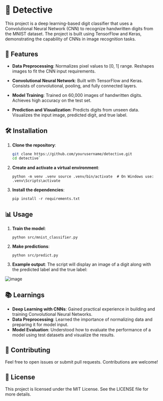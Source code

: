 
# 🧠 Detective
This project is a deep learning-based digit classifier that uses a Convolutional Neural Network (CNN) to recognize handwritten digits from the MNIST dataset. The project is built using TensorFlow and Keras, demonstrating the capability of CNNs in image recognition tasks.

## 🚀 Features

- **Data Preprocessing**: 
Normalizes pixel values to [0, 1] range.
Reshapes images to fit the CNN input requirements.
  
- **Convolutional Neural Network**:
Built with TensorFlow and Keras.
Consists of convolutional, pooling, and fully connected layers.
  
- **Model Training**:
Trained on 60,000 images of handwritten digits.
Achieves high accuracy on the test set.
  
- **Prediction and Visualization**:
Predicts digits from unseen data.
Visualizes the input image, predicted digit, and true label.

## 🛠️ Installation

1. **Clone the repository**:
   ```bash
   git clone https://github.com/yourusername/detective.git
   cd detective` 

2.  **Create and activate a virtual environment**:
    
 
    
    `python -m venv .venv
    source .venv/bin/activate  # On Windows use: .venv\Scripts\activate` 
    
3.  **Install the dependencies**:
      
    `pip install -r requirements.txt` 
    

## 📊 Usage

1.  **Train the model**:

    `python src/mnist_classifier.py` 
    
2.  **Make predictions**:

    
    `python src/predict.py` 
    
3.  **Example output**: The script will display an image of a digit along with the predicted label and the true label:
   
   ![image](https://github.com/user-attachments/assets/83d62bb7-34a7-4aec-abf9-2046e6a23858)

    

## 📚 Learnings

-   **Deep Learning with CNNs**: Gained practical experience in building and training Convolutional Neural Networks.
-   **Data Preprocessing**: Learned the importance of normalizing data and preparing it for model input.
-   **Model Evaluation**: Understood how to evaluate the performance of a model using test datasets and visualize the results.

## 🤝 Contributing

Feel free to open issues or submit pull requests. Contributions are welcome!

## 📜 License

This project is licensed under the MIT License. See the LICENSE file for more details.



